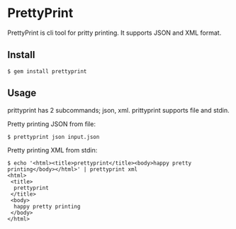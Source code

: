 PrettyPrint
=====================
PrettyPrint is cli tool for pritty printing.
It supports JSON and XML format.

## Install

    $ gem install prettyprint

## Usage

prittyprint has 2 subcommands; json, xml.
prittyprint supports file and stdin.

Pretty printing JSON from file:

    $ prettyprint json input.json

Pretty printing XML from stdin:

    $ echo '<html><title>prettyprint</title><body>happy pretty printing</body></html>' | prettyprint xml
    <html>
     <title>
      prettyprint
     </title>
     <body>
      happy pretty printing
     </body>
    </html>
